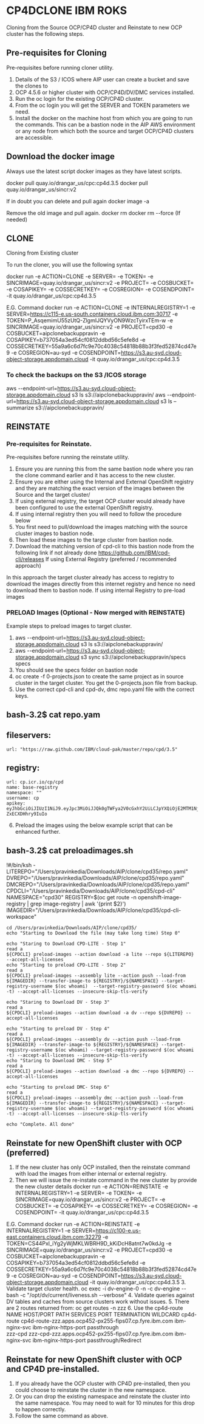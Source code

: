 # CP4DCLONE IBM ROKS
Cloning from the Source OCP/CP4D cluster and Reinstate to new OCP cluster has the following steps.

## Pre-requisites for Cloning
Pre-requisites before running cloner utility.

1.	Details of the S3 / ICOS where AIP user can create a bucket and save the clones to
2.	OCP 4.5.6 or higher cluster with OCP/CP4D/DV/DMC services installed.
3.	Run the oc login for the existing OCP/CP4D cluster.
4.	From the oc login you will get the SERVER and TOKEN parameters we need.
5.	Install the docker on the machine host from which you are going to run the commands. This can be a bastion node in the AIP AWS environment or any node from which both the source and target OCP/CP4D clusters are accessible.

## Download the docker image
Always use the latest script docker images as they have latest scripts.

docker pull quay.io/drangar_us/cpc:cp4d.3.5
docker pull quay.io/drangar_us/sincr:v2

If in doubt you can delete and pull again
docker image -a

Remove the old image and pull again.
docker rm <container id>
docker rm <container id> --force (If needed)

## CLONE

Cloning from Existing cluster

To run the cloner, you will use the following syntax

docker run -e ACTION=CLONE -e SERVER=<OC LOGIN SERVER> -e TOKEN=<OC LOGIN TOKEN> -e SINCRIMAGE=quay.io/drangar_us/sincr:v2 -e PROJECT=<OC PROJECT NAME> -e COSBUCKET=<S3 BUCKET NAME> -e COSAPIKEY=<S3 ACCESS KEY> -e COSSECRETKEY=<S3 SECRET KEY> -e COSREGION=<S3 REGION> -e COSENDPOINT=<S3 END POINT> -it quay.io/drangar_us/cpc:cp4d.3.5 

E.G. Command
docker run -e ACTION=CLONE -e INTERNALREGISTRY=1 -e SERVER=https://c115-e.us-south.containers.cloud.ibm.com:30717 -e TOKEN=P_AsqemimU55zUtQ-ZlgmIJQYVyON9WzcTyirxTEm-w -e SINCRIMAGE=quay.io/drangar_us/sincr:v2 -e PROJECT=cpd30 -e COSBUCKET=aipclonebackuppravin -e COSAPIKEY=b737054a3ed54cf0812ddbd56c5efe8d -e COSSECRETKEY=55a9a6c6d7fc9e70c4038c54818b88b3f3fed52874cd47e9 -e COSREGION=au-syd -e COSENDPOINT=https://s3.au-syd.cloud-object-storage.appdomain.cloud -it quay.io/drangar_us/cpc:cp4d.3.5

### To check the backups on the S3 /ICOS storage
aws --endpoint-url=https://s3.au-syd.cloud-object-storage.appdomain.cloud s3 ls s3://aipclonebackuppravin/
aws --endpoint-url=https://s3.au-syd.cloud-object-storage.appdomain.cloud s3 ls –summarize s3://aipclonebackuppravin/

## REINSTATE

### Pre-requisites for Reinstate.

Pre-requisites before running the reinstate utility.
1.	Ensure you are running this from the same bastion node where you ran the clone command earlier and it has access to the new cluster.
2.	Ensure you are either using the Internal and External OpenShift registry and they are matching the exact version of the images between the Source and the target cluster/
3.	If using external registry, the target OCP cluster would already have been configured to use the external OpenShift registry.
4.	If using internal registry then you will need to follow the procedure below
5.	You first need to pull/download the images matching with the source cluster images to bastion node.
6.	Then load these images to the targe cluster from bastion node.
7.	Download the matching version of cpd-cli to this bastion node from the following link if not already done https://github.com/IBM/cpd-cli/releases
If using External Registry (preferred / recommended approach)

In this approach the target cluster already has access to registry to download the images directly from this internet registry and hence no need to download them to bastion node.
If using internal Registry to pre-load images

### PRELOAD Images (Optional - Now merged with REINSTATE)

Example steps to preload images to target cluster.
1.	aws --endpoint-url=https://s3.au-syd.cloud-object-storage.appdomain.cloud s3 ls s3://aipclonebackuppravin/
2.	aws --endpoint-url=https://s3.au-syd.cloud-object-storage.appdomain.cloud s3 sync s3://aipclonebackuppravin/specs specs
3.	You should see the specs folder on bastion node
4.	oc create -f 0-projects.json to create the same project as in source cluster in the target cluster. You get the 0-projects.json file from backup.
5.	Use the correct cpd-cli and cpd-dv, dmc repo.yaml file with the correct keys.

bash-3.2$ cat repo.yam
---
fileservers:
  -
    url: "https://raw.github.com/IBM/cloud-pak/master/repo/cpd/3.5"
registry:
  -
    url: cp.icr.io/cp/cpd
    name: base-registry
    namespace: ""
    username: cp
    apikey: eyJhbGciOiJIUzI1NiJ9.eyJpc3MiOiJJQk0gTWFya2V0cGxhY2UiLCJpYXQiOjE2MTM1NjQxMTUsImp0aSI6ImFhYmI4NDNhYmE3NDQ4NGZhNzhiYzRlODJjOWRmMjQzIn0.2KVoSRLrAY522wXJiH0fKIVXohV-ZxECXDHhry9IuIo

6.	Preload the images using the below example script that can be enhanced further.

bash-3.2$ cat preloadimages.sh
---
  !#/bin/ksh
    -
    LITEREPO="/Users/pravinkedia/Downloads/AIP/clone/cpd35/repo.yaml"
    DVREPO="/Users/pravinkedia/Downloads/AIP/clone/cpd35/repo.yaml"
    DMCREPO="/Users/pravinkedia/Downloads/AIP/clone/cpd35/repo.yaml"
    CPDCLI="/Users/pravinkedia/Downloads/AIP/clone/cpd35/cpd-cli"
    NAMESPACE="cpd30"
    REGISTRY=$(oc get route -n openshift-image-registry | grep image-registry | awk '{print $2}')
    IMAGEDIR="/Users/pravinkedia/Downloads/AIP/clone/cpd35/cpd-cli-workspace"

    cd /Users/pravinkedia/Downloads/AIP/clone/cpd35/
    echo "Starting to Download the file (may take long time) Step 0"

    echo "Staring to Download CPD-LITE - Step 1"
    read a
    ${CPDCLI} preload-images --action download -a lite --repo ${LITEREPO} --accept-all-licenses
    echo "Starting to preload CPD-LITE - Step 2"
    read a
    ${CPDCLI} preload-images --assembly lite --action push --load-from ${IMAGEDIR} --transfer-image-to ${REGISTRY}/${NAMESPACE} --target-registry-username $(oc whoami)  --target-registry-password $(oc whoami -t) --accept-all-licenses --insecure-skip-tls-verify

    echo "Staring to Download DV - Step 3"
    read a
    ${CPDCLI} preload-images --action download -a dv --repo ${DVREPO} --accept-all-licenses

    echo "Starting to preload DV - Step 4"
    read a
    ${CPDCLI} preload-images --assembly dv --action push --load-from ${IMAGEDIR} --transfer-image-to ${REGISTRY}/${NAMESPACE} --target-registry-username $(oc whoami) --target-registry-password $(oc whoami -t) --accept-all-licenses --insecure-skip-tls-verify
    echo "Staring to Download DMC - Step 5"
    read a
    ${CPDCLI} preload-images --action download -a dmc --repo ${DVREPO} --accept-all-licenses

    echo "Starting to preload DMC- Step 6"
    read a
    ${CPDCLI} preload-images --assembly dmc --action push --load-from ${IMAGEDIR} --transfer-image-to ${REGISTRY}/${NAMESPACE} --target-registry-username $(oc whoami) --target-registry-password $(oc whoami -t) --accept-all-licenses --insecure-skip-tls-verify

    echo "Complete. All done"

## Reinstate for new OpenShift cluster with OCP (preferred)

1.	If the new cluster has only OCP installed, then the reinstate command with load the images from either internal or external registry.
2.	Then we will issue the re-instate command in the new cluster by provide the new cluster details
docker run -e ACTION=REINSTATE -e INTERNALREGISTRY=1 -e SERVER=<OC LOGIN SERVER> -e TOKEN=<OC LOGIN TOKEN> -e SINCRIMAGE=quay.io/drangar_us/sincr:v2 -e PROJECT=<OC PROJECT NAME> -e COSBUCKET=<S3 BUCKET NAME> -e COSAPIKEY=<S3 ACCESS KEY> -e COSSECRETKEY=<S3 SECRET KEY> -e COSREGION=<S3 REGION> -e COSENDPOINT=<S3 END POINT> -it quay.io/drangar_us/cpc:cp4d.3.5 

E.G. Command
docker run -e ACTION=REINSTATE -e INTERNALREGISTRY=1 -e SERVER=https://c100-e.us-east.containers.cloud.ibm.com:32279 -e TOKEN=CS44Pxl_iYg2yWjMKLWBRH9D_kKiDcH8atnt7w0kdJg -e SINCRIMAGE=quay.io/drangar_us/sincr:v2 -e PROJECT=cpd30 -e COSBUCKET=aipclonebackuppravin -e COSAPIKEY=b737054a3ed54cf0812ddbd56c5efe8d -e COSSECRETKEY=55a9a6c6d7fc9e70c4038c54818b88b3f3fed52874cd47e9 -e COSREGION=au-syd -e COSENDPOINT=https://s3.au-syd.cloud-object-storage.appdomain.cloud -it quay.io/drangar_us/cpc:cp4d.3.5
3.  Validate target cluster health.
oc exec -i dv-engine-0 -n <NAMESPCE> -c dv-engine -- bash -c "/opt/dv/current/liveness.sh --verbose"
4.	Validate queries against DV tables and caches from source clusters work without issues.
5.	There are 2 routes returned from:  oc get routes -n zzz
6.	Use the cp4d-route
NAME         HOST/PORT                                             PATH   SERVICES        PORT                   TERMINATION            WILDCARD
cp4d-route   cp4d-route-zzz.apps.ocp452-px255-fips07.cp.fyre.ibm.com   ibm-nginx-svc   ibm-nginx-https-port   passthrough            
zzz-cpd         zzz-cpd-zzz.apps.ocp452-px255-fips07.cp.fyre.ibm.com         ibm-nginx-svc   ibm-nginx-https-port   passthrough/Redirect

## Reinstate for new OpenShift cluster with OCP and CP4D pre-installed.

1.	If you already have the OCP cluster with CP4D pre-installed, then you could choose to reinstate the cluster in the new namespace.
2.	Or you can drop the existing namespace and reinstate the cluster into the same namespace. You may need to wait for 10 minutes for this drop to happen correctly.
3.	Follow the same command as above.

